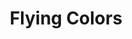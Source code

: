 ---
title: "Flying Colors"
summary: "American prog-rock supergroup, formed in Nashville, Tennessee in January 2011 and composed of , , , and ."
image: "flying-colors.jpg"
apple_music_artist_url: "https://music.apple.com/gb/artist/flying-colors/297256628"
---